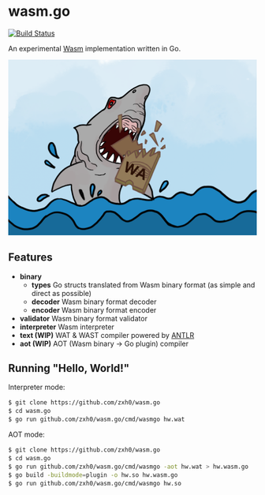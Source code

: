 # wasm.go

[![Build Status](https://travis-ci.com/zxh0/wasm.go.svg?branch=master)](https://travis-ci.com/zxh0/wasm.go)

An experimental [Wasm](https://webassembly.org/) implementation written in Go.

![jaws](jaws.png)



## Features

* **binary**
  * **types** Go structs translated from Wasm binary format (as simple and direct as possible)
  * **decoder** Wasm binary format decoder
  * **encoder** Wasm binary format encoder
* **validator** Wasm binary format validator
* **interpreter** Wasm interpreter 
* **text (WIP)** WAT & WAST compiler powered by [ANTLR](https://www.antlr.org/)
* **aot (WIP)** AOT (Wasm binary -> Go plugin) compiler



## Running "Hello, World!"

Interpreter mode:

```bash
$ git clone https://github.com/zxh0/wasm.go
$ cd wasm.go
$ go run github.com/zxh0/wasm.go/cmd/wasmgo hw.wat
```

AOT mode:

```bash
$ git clone https://github.com/zxh0/wasm.go
$ cd wasm.go
$ go run github.com/zxh0/wasm.go/cmd/wasmgo -aot hw.wat > hw.wasm.go
$ go build -buildmode=plugin -o hw.so hw.wasm.go
$ go run github.com/zxh0/wasm.go/cmd/wasmgo hw.so
```

